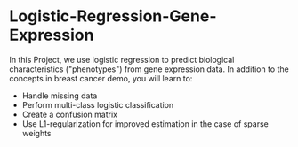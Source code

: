 # Logistic-Regression-Gene-Expression
 In this Project, we use logistic regression to predict biological characteristics ("phenotypes") from gene expression data.
 In addition to the concepts in breast cancer demo, you will learn to:
 - Handle missing data 
 - Perform multi-class logistic classification 
 - Create a confusion matrix 
 - Use L1-regularization for improved estimation in the case of sparse weights 
